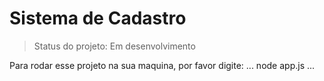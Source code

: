 <h1> Sistema de Cadastro </h1>

> Status do projeto: Em desenvolvimento
 
Para rodar esse projeto na sua maquina, por favor digite:
...
node app.js
...
